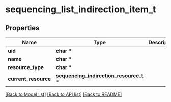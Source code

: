 # sequencing_list_indirection_item_t

## Properties
Name | Type | Description | Notes
------------ | ------------- | ------------- | -------------
**uid** | **char \*** |  | [optional] 
**name** | **char \*** |  | [optional] 
**resource_type** | **char \*** |  | [optional] 
**current_resource** | [**sequencing_indirection_resource_t**](sequencing_indirection_resource.md) \* |  | [optional] 

[[Back to Model list]](../README.md#documentation-for-models) [[Back to API list]](../README.md#documentation-for-api-endpoints) [[Back to README]](../README.md)


